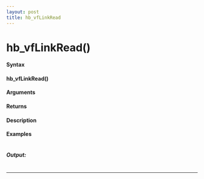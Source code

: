 ```yaml
---
layout: post
title: hb_vfLinkRead
---
```


# hb_vfLinkRead()


#### Syntax

#### hb_vfLinkRead()

#### Arguments

#### Returns

#### Description

#### Examples

```

```

##### Output:

```

```

---